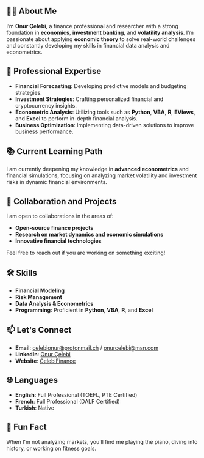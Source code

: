 ## 🙋‍♂️ About Me

I’m **Onur Çelebi**, a finance professional and researcher with a strong foundation in **economics**, **investment banking**, and **volatility analysis**. I’m passionate about applying **economic theory** to solve real-world challenges and constantly developing my skills in financial data analysis and econometrics.

## 💼 Professional Expertise

- **Financial Forecasting**: Developing predictive models and budgeting strategies.
- **Investment Strategies**: Crafting personalized financial and cryptocurrency insights.
- **Econometric Analysis**: Utilizing tools such as **Python**, **VBA**, **R**, **EViews**, and **Excel** to perform in-depth financial analysis.
- **Business Optimization**: Implementing data-driven solutions to improve business performance.

## 📚 Current Learning Path

I am currently deepening my knowledge in **advanced econometrics** and financial simulations, focusing on analyzing market volatility and investment risks in dynamic financial environments.

## 🤝 Collaboration and Projects

I am open to collaborations in the areas of:
- **Open-source finance projects**
- **Research on market dynamics and economic simulations**
- **Innovative financial technologies**

Feel free to reach out if you are working on something exciting!

## 🛠️ Skills

- **Financial Modeling**
- **Risk Management**
- **Data Analysis & Econometrics**
- **Programming**: Proficient in **Python**, **VBA**, **R**, and **Excel**
  
## 📫 Let's Connect

- **Email**: celebionur@protonmail.ch / onurcelebi@msn.com
- **LinkedIn**: [Onur Çelebi](https://www.linkedin.com/in/onurcelebi96)
- **Website**: [CelebiFinance](https://www.celebifinance.com)

## 🌐 Languages

- **English**: Full Professional (TOEFL, PTE Certified)
- **French**: Full Professional (DALF Certified)
- **Turkish**: Native

## 🎯 Fun Fact

When I'm not analyzing markets, you’ll find me playing the piano, diving into history, or working on fitness goals.
